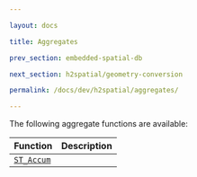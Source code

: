```yaml
---

layout: docs

title: Aggregates

prev_section: embedded-spatial-db

next_section: h2spatial/geometry-conversion

permalink: /docs/dev/h2spatial/aggregates/

---
```


The following aggregate functions are available:

| Function | Description |
| - | - |
| [`ST_Accum`](../ST_Accum) | |
